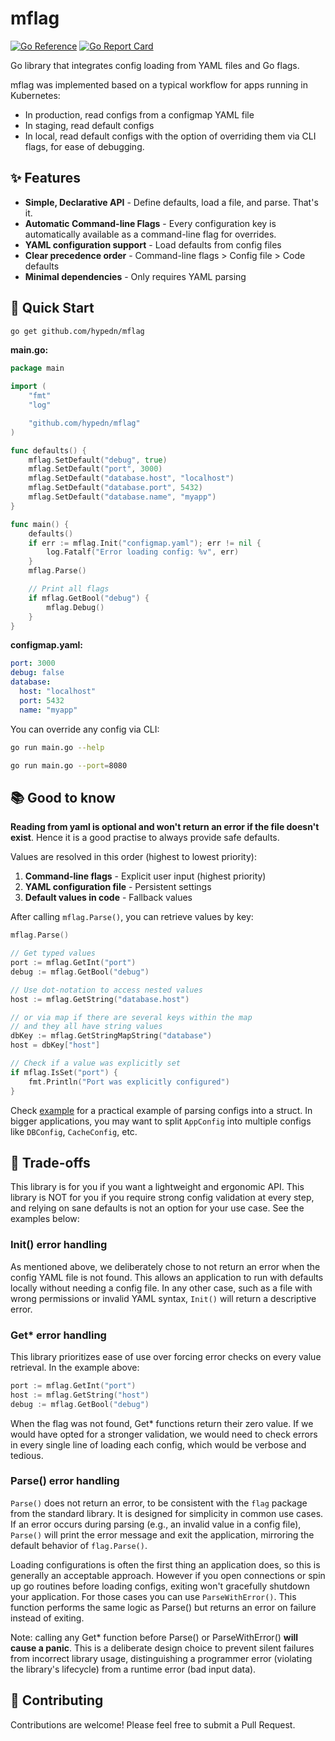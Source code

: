 # mflag

[![Go Reference](https://pkg.go.dev/badge/github.com/hypedn/mflag.svg)](https://pkg.go.dev/github.com/hypedn/mflag)
[![Go Report Card](https://goreportcard.com/badge/github.com/hypedn/mflag)](https://goreportcard.com/report/github.com/hypedn/mflag)

Go library that integrates config loading from YAML files and Go flags.

mflag was implemented based on a typical workflow for apps running in Kubernetes:
- In production, read configs from a configmap YAML file
- In staging, read default configs
- In local, read default configs with the option of overriding them via CLI flags, for ease of debugging.

## ✨ Features

- **Simple, Declarative API** - Define defaults, load a file, and parse. That's it.
- **Automatic Command-line Flags** - Every configuration key is automatically available as a command-line flag for overrides.
- **YAML configuration support** - Load defaults from config files
- **Clear precedence order** - Command-line flags > Config file > Code defaults
- **Minimal dependencies** - Only requires YAML parsing

## 🚀 Quick Start

```bash
go get github.com/hypedn/mflag
```

**main.go:**
```go
package main

import (
    "fmt"
    "log"

    "github.com/hypedn/mflag"
)

func defaults() {
    mflag.SetDefault("debug", true)
    mflag.SetDefault("port", 3000)
    mflag.SetDefault("database.host", "localhost")
    mflag.SetDefault("database.port", 5432)
    mflag.SetDefault("database.name", "myapp")
}

func main() {
    defaults()
    if err := mflag.Init("configmap.yaml"); err != nil {
        log.Fatalf("Error loading config: %v", err)
    }
    mflag.Parse()

    // Print all flags
    if mflag.GetBool("debug") {
        mflag.Debug()
    }
}
```

**configmap.yaml:**
```yaml
port: 3000
debug: false
database:
  host: "localhost"
  port: 5432
  name: "myapp"
```

You can override any config via CLI:
```bash
go run main.go --help
```

```bash
go run main.go --port=8080
```

## 📚 Good to know

**Reading from yaml is optional and won't return an error if the file doesn't exist**. Hence it is a good practise to always provide safe defaults.

Values are resolved in this order (highest to lowest priority):

1. **Command-line flags** - Explicit user input (highest priority)
2. **YAML configuration file** - Persistent settings
3. **Default values in code** - Fallback values

After calling `mflag.Parse()`, you can retrieve values by key:

```go
mflag.Parse()

// Get typed values
port := mflag.GetInt("port")
debug := mflag.GetBool("debug")

// Use dot-notation to access nested values
host := mflag.GetString("database.host")

// or via map if there are several keys within the map 
// and they all have string values
dbKey := mflag.GetStringMapString("database")
host = dbKey["host"]

// Check if a value was explicitly set
if mflag.IsSet("port") {
    fmt.Println("Port was explicitly configured")
}
```

Check [example](./example/main.go) for a practical example of parsing configs into a struct. In bigger applications, you may want to split `AppConfig` into multiple configs like `DBConfig`, `CacheConfig`, etc.

## 🔧 Trade-offs

This library is for you if you want a lightweight and ergonomic API. This library is NOT for you if you require strong config validation at every step, and relying on sane defaults is not an option for your use case. See the examples below:

### Init() error handling

As mentioned above, we deliberately chose to not return an error when the config YAML file is not found. This allows an application to run with defaults locally without needing a config file. In any other case, such as a file with wrong permissions or invalid YAML syntax, `Init()` will return a descriptive error.

### Get* error handling

This library prioritizes ease of use over forcing error checks on every value retrieval. In the example above:

```go
port := mflag.GetInt("port")
host := mflag.GetString("host")
debug := mflag.GetBool("debug")
```

When the flag was not found, Get* functions return their zero value. If we would have opted for a stronger validation, we would need to check errors in every single line of loading each config, which would be verbose and tedious.

### Parse() error handling

`Parse()` does not return an error, to be consistent with the `flag` package from the standard library. It is designed for simplicity in common use cases. If an error occurs during parsing (e.g., an invalid value in a config file), `Parse()` will print the error message and exit the application, mirroring the default behavior of `flag.Parse()`.

Loading configurations is often the first thing an application does, so this is generally an acceptable approach. However if you open connections or spin up go routines before loading configs, exiting won't gracefully shutdown your application. For those cases you can use `ParseWithError()`. This function performs the same logic as Parse() but returns an error on failure instead of exiting.

Note: calling any Get* function before Parse() or ParseWithError() **will cause a panic**. This is a deliberate design choice to prevent silent failures from incorrect library usage, distinguishing a programmer error (violating the library's lifecycle) from a runtime error (bad input data).

## 🤝 Contributing

Contributions are welcome! Please feel free to submit a Pull Request.
